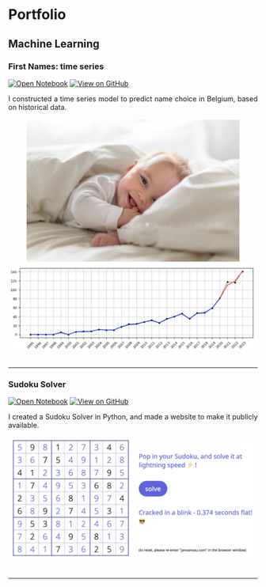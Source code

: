 # Portfolio

## Machine Learning

### First Names: time series

[![Open Notebook](https://img.shields.io/badge/Jupyter-Open_Notebook-blue?logo=Jupyter)](projects/detect-spam-nlp.html)
[![View on GitHub](https://img.shields.io/badge/GitHub-View_on_GitHub-blue?logo=GitHub)]([https://github.com/JanVanCau/first-names/blob/main/first-names-8.ipynb])

<div style="text-align: justify">I constructed a time series model to predict name choice in Belgium, based on historical data.</div>
<br>
<center><img src="images/baby.jpeg"/></center>
<center><img src="images/Ada.png"/></center>
<br>

---
### Sudoku Solver

[![Open Notebook](https://img.shields.io/badge/Jupyter-Open_Notebook-blue?logo=Jupyter)](projects/ames-house-price.html)
[![View on GitHub](https://img.shields.io/badge/GitHub-View_on_GitHub-blue?logo=GitHub)](https://github.com/chriskhanhtran/kaggle-house-price/blob/master/ames-house-price.ipynb)

<div style="text-align: justify">I created a Sudoku Solver in Python, and made a website to make it publicly available.</div>
<br>
<center><img src="images/sudoku.png"/></center>
<br>

---
